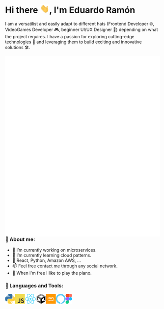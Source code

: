# Hi there <img src="https://github.com/Edurz135/Edurz135/blob/main/assets/hand.gif" width="30">, I'm Eduardo Ramón 

I am a versatilist and easily adapt to different hats (Frontend Developer 🌐, VideoGames Developer 🎮, beginner UI/UX Designer 🎨) depending on what the project requires. I have a passion for exploring cutting-edge technologies 🚀 and leveraging them to build exciting and innovative solutions 🛠️.

<img src="https://github.com/Edurz135/Github-Stats-Visualization/blob/master/generated/overview.svg#gh-light-mode-only" alt="edurz" align="right" />
<img src="https://github.com/Edurz135/Github-Stats-Visualization/blob/master/generated/overview.svg#gh-dark-mode-only" alt="edurz" align="right" />

### 💯 About me:
- 🔭 I’m currently working on microservices.
- 🌱 I’m currently learning cloud patterns.
- 💖 React, Python, Amazon AWS, ...
- 📫 Feel free contact me through any social network. 
- 🎹 When I'm free I like to play the piano.

### 🔨 Languages and Tools:
<a href="https://www.python.org" target="_blank"><img align="left" alt="Python" height ="32px" src="https://github.com/Edurz135/Edurz135/blob/main/assets/python.png"></a>
<a href="https://developer.mozilla.org/en-US/docs/Web/JavaScript" target="_blank"> <img align="left" alt="JavaScript" height ="32px"  src="https://github.com/Edurz135/Edurz135/blob/main/assets/javascript.png"> </a>
<a href="https://reactjs.org/" target="_blank"> <img align="left" alt="React" height ="32px" src="https://github.com/Edurz135/Edurz135/blob/main/assets/react.png"></a>
<a href="https://unity.com/" target="_blank"><img align="left" alt="Unity" height ="32px" src="https://github.com/Edurz135/Edurz135/blob/main/assets/unity.png"></a>
<a href="https://aws.amazon.com/?nc2=h_lg" target="_blank"> <img  align="left" alt="Amazon" height='32px' src="https://github.com/Edurz135/Edurz135/blob/main/assets/aws.png"/> </a>
<a href="https://alexa.amazon.com/" target="_blank"> <img align="left" alt="Alexa" height='32px' src="https://github.com/Edurz135/Edurz135/blob/main/assets/alexa.png"/> </a>
<a href="https://www.figma.com/" target="_blank"> <img align="left" alt="figma" height='32px' src="https://github.com/Edurz135/Edurz135/blob/main/assets/figma.png"/> </a>

